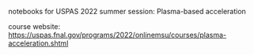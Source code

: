 notebooks for USPAS 2022 summer session: Plasma-based acceleration 

course website: https://uspas.fnal.gov/programs/2022/onlinemsu/courses/plasma-acceleration.shtml
